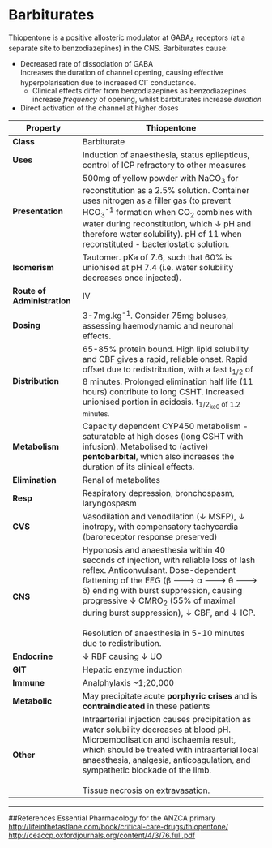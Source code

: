 # Barbiturates
Thiopentone is a positive allosteric modulator at GABA<sub>A</sub> receptors (at a separate site to benzodiazepines) in the CNS. Barbiturates cause:
* Decreased rate of dissociation of GABA  
Increases the duration of channel opening, causing effective hyperpolarisation due to increased Cl<sup>-</sup> conductance.
    * Clinical effects differ from benzodiazepines as benzodiazepines increase *frequency* of opening, whilst barbiturates increase *duration*
* Direct activation of the channel at higher doses  

|Property|Thiopentone
|--|--|
|**Class**|Barbiturate
|**Uses**|Induction of anaesthesia, status epilepticus, control of ICP refractory to other measures
|**Presentation**|500mg of yellow powder with NaCO<sub>3</sub> for reconstitution as a 2.5% solution. Container uses nitrogen as a filler gas (to prevent HCO<sub>3</sub><sup>-1</sup> formation when CO<sub>2</sub> combines with water during reconstitution, which ↓ pH and therefore water solubility). pH of 11 when reconstituted - bacteriostatic solution.
|**Isomerism**|Tautomer. pKa of 7.6, such that 60% is unionised at pH 7.4 (i.e. water solubility decreases once injected).
|**Route of Administration**|IV
|**Dosing**|3-7mg.kg<sup>-1</sup>. Consider 75mg boluses, assessing haemodynamic and neuronal effects.
|**Distribution**|65-85% protein bound. High lipid solubility and CBF gives a rapid, reliable onset. Rapid offset due to redistribution, with a fast t<sub>1/2</sub> of 8 minutes. Prolonged elimination half life (11 hours) contribute to long CSHT. Increased unionised portion in acidosis. t<sub>1/2<sub>ke0</sub> of 1.2 minutes.
|**Metabolism**|Capacity dependent CYP450 metabolism - saturatable at high doses (long CSHT with infusion). Metabolised to (active) **pentobarbital**, which also increases the duration of its clinical effects.
|**Elimination**|Renal of metabolites
|**Resp**|Respiratory depression, bronchospasm, laryngospasm
|**CVS**|Vasodilation and venodilation (↓ MSFP), ↓ inotropy, with compensatory tachycardia (baroreceptor response preserved)
|**CNS**|Hyponosis and anaesthesia within 40 seconds of injection, with reliable loss of lash reflex. Anticonvulsant. Dose-dependent flattening of the EEG (β 🡒 α 🡒 θ 🡒 δ) ending with burst suppression, causing progressive ↓ CMRO<sub>2</sub> (55% of maximal during burst suppression), ↓ CBF, and ↓ ICP. <br><br> Resolution of anaesthesia in 5-10 minutes due to redistribution.  
|**Endocrine**|↓ RBF causing ↓ UO
|**GIT**|Hepatic enzyme induction
|**Immune**|Analphylaxis ~1;20,000
|**Metabolic**|May precipitate acute **porphyric crises** and is **contraindicated** in these patients
|**Other**|Intraarterial injection causes precipitation as water solubility decreases at blood pH. Microembolisation and ischaemia result, which should be treated with intraarterial local anaesthesia, analgesia, anticoagulation, and sympathetic blockade of the limb. <br><br> Tissue necrosis on extravasation.

---
##References
Essential Pharmacology for the ANZCA primary
http://lifeinthefastlane.com/book/critical-care-drugs/thiopentone/
http://ceaccp.oxfordjournals.org/content/4/3/76.full.pdf